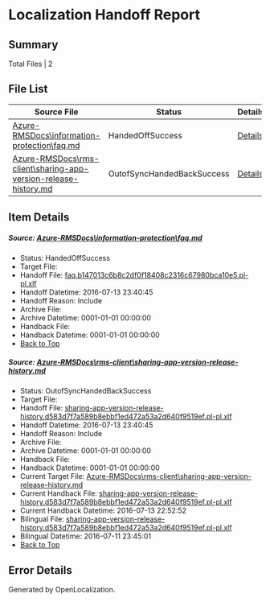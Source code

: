 # <a name='report-top'></a> Localization Handoff Report

## Summary
 Total Files | 2

## File List
 Source File | Status | Details 
 ----------- | ------ | ------- 
 [Azure-RMSDocs\information-protection\faq.md](https://github.com/Microsoft/Azure-RMSDocs-pr/blob/947803204b2ae2cb4894a731c6f7899b289e8713/Azure-RMSDocs/information-protection/faq.md) | HandedOffSuccess | [Details](#3264ee76cc675ef7ab2ab352d839fbca4d4876df154)
 [Azure-RMSDocs\rms-client\sharing-app-version-release-history.md](https://github.com/Microsoft/Azure-RMSDocs-pr/blob/e1b7dedd8556f3ccdb1642681cc4e1e5b1d09ccf/Azure-RMSDocs/rms-client/sharing-app-version-release-history.md) | OutofSyncHandedBackSuccess | [Details](#ee2860da964b52bc41c0aea219110453f024b954386)

## Item Details
##### <a name='3264ee76cc675ef7ab2ab352d839fbca4d4876df154'></a> Source: [Azure-RMSDocs\information-protection\faq.md](https://github.com/Microsoft/Azure-RMSDocs-pr/blob/947803204b2ae2cb4894a731c6f7899b289e8713/Azure-RMSDocs/information-protection/faq.md)
* Status: HandedOffSuccess
* Target File: 
* Handoff File: [faq.b147013c6b8c2df0f18408c2316c67980bca10e5.pl-pl.xlf](https://github.com/Microsoft/EM.handoff/blob/7b7a51d5b9a33e05861057be15bc9330a82668ea/ol-handoff/Microsoft/Azure-RMSDocs-pr.pl-pl/master/faq.b147013c6b8c2df0f18408c2316c67980bca10e5.pl-pl.xlf)
* Handoff Datetime: 2016-07-13 23:40:45
* Handoff Reason: Include
* Archive File: 
* Archive Datetime: 0001-01-01 00:00:00
* Handback File: 
* Handback Datetime: 0001-01-01 00:00:00
* [Back to Top](#report-top)

##### <a name='ee2860da964b52bc41c0aea219110453f024b954386'></a> Source: [Azure-RMSDocs\rms-client\sharing-app-version-release-history.md](https://github.com/Microsoft/Azure-RMSDocs-pr/blob/e1b7dedd8556f3ccdb1642681cc4e1e5b1d09ccf/Azure-RMSDocs/rms-client/sharing-app-version-release-history.md)
* Status: OutofSyncHandedBackSuccess
* Target File: 
* Handoff File: [sharing-app-version-release-history.d583d7f7a589b8ebbf1ed472a53a2d640f9519ef.pl-pl.xlf](https://github.com/Microsoft/EM.handoff/blob/7b7a51d5b9a33e05861057be15bc9330a82668ea/ol-handoff/Microsoft/Azure-RMSDocs-pr.pl-pl/master/sharing-app-version-release-history.d583d7f7a589b8ebbf1ed472a53a2d640f9519ef.pl-pl.xlf)
* Handoff Datetime: 2016-07-13 23:40:45
* Handoff Reason: Include
* Archive File: 
* Archive Datetime: 0001-01-01 00:00:00
* Handback File: 
* Handback Datetime: 0001-01-01 00:00:00
* Current Target File: [Azure-RMSDocs\rms-client\sharing-app-version-release-history.md](https://github.com/Microsoft/Azure-RMSDocs-pr.pl-pl/blob/6d608c776d31296d03cb9b6301a3f83e38b0d910/Azure-RMSDocs/rms-client/sharing-app-version-release-history.md)
* Current Handback File: [sharing-app-version-release-history.d583d7f7a589b8ebbf1ed472a53a2d640f9519ef.pl-pl.xlf](https://github.com/Microsoft/EM.handback/blob/e9fe40cb3edfe67e634051118b9ea65e5f619f46/ol-handback/Microsoft/Azure-RMSDocs-pr.pl-pl/master/sharing-app-version-release-history.d583d7f7a589b8ebbf1ed472a53a2d640f9519ef.pl-pl.xlf)
* Current Handback Datetime: 2016-07-13 22:52:52
* Bilingual File: [sharing-app-version-release-history.d583d7f7a589b8ebbf1ed472a53a2d640f9519ef.pl-pl.xlf](https://github.com/Microsoft/EM.handback/blob/7c92d4c1c9415914f66072564ebab96c03ce300f/ol-handback/Microsoft/Azure-RMSDocs-pr.pl-pl/master/sharing-app-version-release-history.d583d7f7a589b8ebbf1ed472a53a2d640f9519ef.pl-pl.xlf)
* Bilingual Datetime: 2016-07-11 23:45:01
* [Back to Top](#report-top)


## Error Details

Generated by OpenLocalization.
